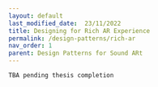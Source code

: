 ```yaml
---
layout: default
last_modified_date:  23/11/2022
title: Designing for Rich AR Experience
permalink: /design-patterns/rich-ar
nav_order: 1
parent: Design Patterns for Sound ARt
---
```

`TBA pending thesis completion`
